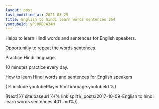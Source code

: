 ```yaml
---
layout: post
last_modified_at: 2021-03-29
title: English to hindi learn words sentences 364 
youtubeId: yPJURBJA34M
---
```

 
 
Helps to learn Hindi words and sentences for English speakers.

Opportunitiy to repeat the words sentences. 

Practice Hindi language. 
 
10 minutes practice every day. 
 
How to learn Hindi words and sentences for English speakers 
 
{% include youtubePlayer.html id=page.youtubeId %}
 
 
[Next]({{ site.baseurl }}{% link  split1/_posts/2017-10-09-English to hindi learn words sentences 401 .md%})
 
